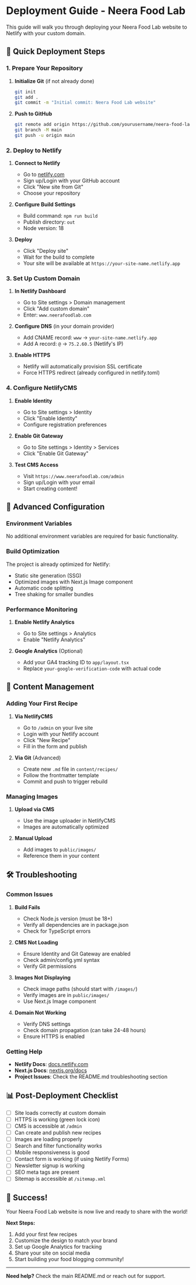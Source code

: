 # Deployment Guide - Neera Food Lab

This guide will walk you through deploying your Neera Food Lab website to Netlify with your custom domain.

## 🚀 Quick Deployment Steps

### 1. Prepare Your Repository

1. **Initialize Git** (if not already done)
   ```bash
   git init
   git add .
   git commit -m "Initial commit: Neera Food Lab website"
   ```

2. **Push to GitHub**
   ```bash
   git remote add origin https://github.com/yourusername/neera-food-lab.git
   git branch -M main
   git push -u origin main
   ```

### 2. Deploy to Netlify

1. **Connect to Netlify**
   - Go to [netlify.com](https://netlify.com)
   - Sign up/Login with your GitHub account
   - Click "New site from Git"
   - Choose your repository

2. **Configure Build Settings**
   - Build command: `npm run build`
   - Publish directory: `out`
   - Node version: 18

3. **Deploy**
   - Click "Deploy site"
   - Wait for the build to complete
   - Your site will be available at `https://your-site-name.netlify.app`

### 3. Set Up Custom Domain

1. **In Netlify Dashboard**
   - Go to Site settings > Domain management
   - Click "Add custom domain"
   - Enter: `www.neerafoodlab.com`

2. **Configure DNS** (in your domain provider)
   - Add CNAME record: `www` → `your-site-name.netlify.app`
   - Add A record: `@` → `75.2.60.5` (Netlify's IP)

3. **Enable HTTPS**
   - Netlify will automatically provision SSL certificate
   - Force HTTPS redirect (already configured in netlify.toml)

### 4. Configure NetlifyCMS

1. **Enable Identity**
   - Go to Site settings > Identity
   - Click "Enable Identity"
   - Configure registration preferences

2. **Enable Git Gateway**
   - Go to Site settings > Identity > Services
   - Click "Enable Git Gateway"

3. **Test CMS Access**
   - Visit `https://www.neerafoodlab.com/admin`
   - Sign up/Login with your email
   - Start creating content!

## 🔧 Advanced Configuration

### Environment Variables

No additional environment variables are required for basic functionality.

### Build Optimization

The project is already optimized for Netlify:
- Static site generation (SSG)
- Optimized images with Next.js Image component
- Automatic code splitting
- Tree shaking for smaller bundles

### Performance Monitoring

1. **Enable Netlify Analytics**
   - Go to Site settings > Analytics
   - Enable "Netlify Analytics"

2. **Google Analytics** (Optional)
   - Add your GA4 tracking ID to `app/layout.tsx`
   - Replace `your-google-verification-code` with actual code

## 📝 Content Management

### Adding Your First Recipe

1. **Via NetlifyCMS**
   - Go to `/admin` on your live site
   - Login with your Netlify account
   - Click "New Recipe"
   - Fill in the form and publish

2. **Via Git** (Advanced)
   - Create new `.md` file in `content/recipes/`
   - Follow the frontmatter template
   - Commit and push to trigger rebuild

### Managing Images

1. **Upload via CMS**
   - Use the image uploader in NetlifyCMS
   - Images are automatically optimized

2. **Manual Upload**
   - Add images to `public/images/`
   - Reference them in your content

## 🛠️ Troubleshooting

### Common Issues

1. **Build Fails**
   - Check Node.js version (must be 18+)
   - Verify all dependencies are in package.json
   - Check for TypeScript errors

2. **CMS Not Loading**
   - Ensure Identity and Git Gateway are enabled
   - Check admin/config.yml syntax
   - Verify Git permissions

3. **Images Not Displaying**
   - Check image paths (should start with `/images/`)
   - Verify images are in `public/images/`
   - Use Next.js Image component

4. **Domain Not Working**
   - Verify DNS settings
   - Check domain propagation (can take 24-48 hours)
   - Ensure HTTPS is enabled

### Getting Help

- **Netlify Docs**: [docs.netlify.com](https://docs.netlify.com)
- **Next.js Docs**: [nextjs.org/docs](https://nextjs.org/docs)
- **Project Issues**: Check the README.md troubleshooting section

## 📊 Post-Deployment Checklist

- [ ] Site loads correctly at custom domain
- [ ] HTTPS is working (green lock icon)
- [ ] CMS is accessible at `/admin`
- [ ] Can create and publish new recipes
- [ ] Images are loading properly
- [ ] Search and filter functionality works
- [ ] Mobile responsiveness is good
- [ ] Contact form is working (if using Netlify Forms)
- [ ] Newsletter signup is working
- [ ] SEO meta tags are present
- [ ] Sitemap is accessible at `/sitemap.xml`

## 🎉 Success!

Your Neera Food Lab website is now live and ready to share with the world!

**Next Steps:**
1. Add your first few recipes
2. Customize the design to match your brand
3. Set up Google Analytics for tracking
4. Share your site on social media
5. Start building your food blogging community!

---

**Need help?** Check the main README.md or reach out for support.
